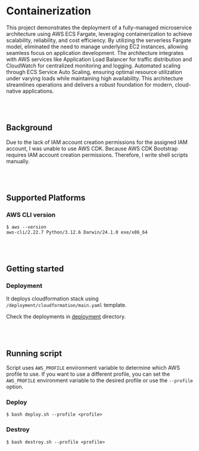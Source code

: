 # Containerization

This project demonstrates the deployment of a fully-managed microservice architecture using AWS ECS Fargate, leveraging containerization to achieve scalability, reliability, and cost efficiency. By utilizing the serverless Fargate model, eliminated the need to manage underlying EC2 instances, allowing seamless focus on application development. The architecture integrates with AWS services like Application Load Balancer for traffic distribution and CloudWatch for centralized monitoring and logging. Automated scaling through ECS Service Auto Scaling, ensuring optimal resource utilization under varying loads while maintaining high availability. This architecture streamlines operations and delivers a robust foundation for modern, cloud-native applications.

<br/>
<br/>

## Background

Due to the lack of IAM account creation permissions for the assigned IAM account, I was unable to use AWS CDK. Because AWS CDK Bootstrap requires IAM account creation permissions. Therefore, I write shell scripts manually.

<br/>
<br/>

## Supported Platforms

### AWS CLI version

```
$ aws --version
aws-cli/2.22.7 Python/3.12.6 Darwin/24.1.0 exe/x86_64
```

<br/>
<br/>

## Getting started

### Deployment

It deploys cloudformation stack using `/deployment/cloudformation/main.yaml` template.

Check the deployments in [deployment](deployment) directory.

<br/>
<br/>

## Running script

Script uses `AWS_PROFILE` environment variable to determine which AWS profile to use. If you want to use a different profile, you can set the `AWS_PROFILE` environment variable to the desired profile or use the `--profile` option.

### Deploy

```
$ bash deploy.sh --profile <profile>
```

### Destroy

```
$ bash destroy.sh --profile <profile>
```
